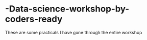 # -Data-science-workshop-by-coders-ready

These are some practicals I have gone through the entire workshop
